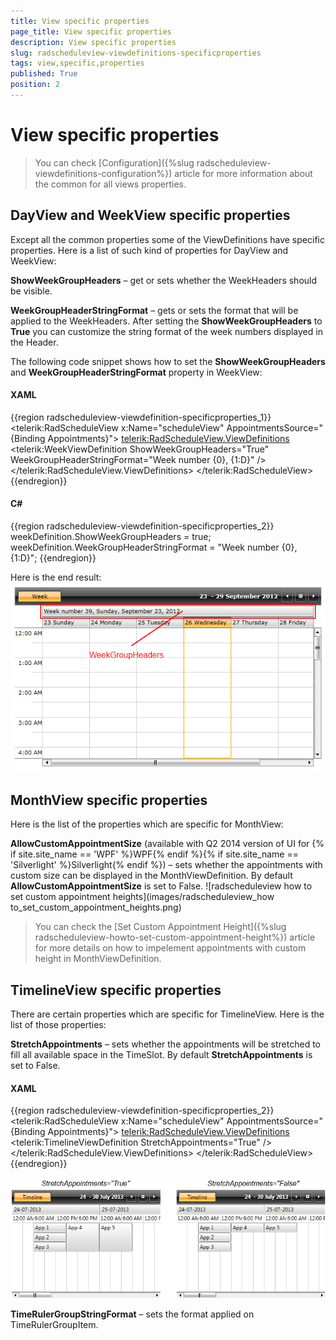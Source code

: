 ```yaml
---
title: View specific properties
page_title: View specific properties
description: View specific properties
slug: radscheduleview-viewdefinitions-specificproperties
tags: view,specific,properties
published: True
position: 2
---
```


# View specific properties



>You can check [Configuration]({%slug radscheduleview-viewdefinitions-configuration%}) article for more information about the common for all views properties.
        

## DayView and WeekView specific properties

Except all the common properties some of the ViewDefinitions have specific properties.
          Here is a list of such kind of properties for DayView and WeekView:
        

__ShowWeekGroupHeaders__ – get or sets whether the WeekHeaders should be visible.
        

__WeekGroupHeaderStringFormat__ – gets or sets the format that will be applied to the WeekHeaders. After setting the __ShowWeekGroupHeaders__ to
          __True__ you can customize the string format of the week numbers displayed in the Header.
        

The following code snippet shows how to set the __ShowWeekGroupHeaders__ and __WeekGroupHeaderStringFormat__ property in WeekView:
        

#### __XAML__

{{region radscheduleview-viewdefinition-specificproperties_1}}
	        <telerik:RadScheduleView x:Name="scheduleView" AppointmentsSource="{Binding Appointments}">
	            <telerik:RadScheduleView.ViewDefinitions>
	                <telerik:WeekViewDefinition ShowWeekGroupHeaders="True" WeekGroupHeaderStringFormat="Week number {0}, {1:D}" />
	            </telerik:RadScheduleView.ViewDefinitions>
	        </telerik:RadScheduleView>
	{{endregion}}



#### __C#__

{{region radscheduleview-viewdefinition-specificproperties_2}}
	     weekDefinition.ShowWeekGroupHeaders = true;
		 weekDefinition.WeekGroupHeaderStringFormat = "Week number {0}, {1:D}";
	{{endregion}}



Here is the end result:![scheduleview features specific properties 1](images/scheduleview_features_specific_properties_1.png)

## MonthView specific properties

Here is the list of the properties which are specific for MonthView:

__AllowCustomAppointmentSize__ (available with Q2 2014 version of UI for {% if site.site_name == 'WPF' %}WPF{% endif %}{% if site.site_name == 'Silverlight' %}Silverlight{% endif %}) – sets whether the appointments with custom size can be displayed in the MonthViewDefinition.
          By default __AllowCustomAppointmentSize__ is set to False.
        ![radscheduleview how to set custom appointment heights](images/radscheduleview_how to_set_custom_appointment_heights.png)

>You can check the [Set Custom Appointment Height]({%slug radscheduleview-howto-set-custom-appointment-height%}) article for more details on how to impelement appointments with custom height in MonthViewDefinition.
          

## TimelineView specific properties

There are certain properties which are specific for TimelineView. Here is the list of those properties:

__StretchAppointments__ – sets whether the appointments will be stretched to fill all available space in the TimeSlot.
          By default __StretchAppointments__ is set to False.
        

#### __XAML__

{{region radscheduleview-viewdefinition-specificproperties_2}}
	        <telerik:RadScheduleView x:Name="scheduleView" AppointmentsSource="{Binding Appointments}">
	            <telerik:RadScheduleView.ViewDefinitions>
	                <telerik:TimelineViewDefinition StretchAppointments="True" />
	            </telerik:RadScheduleView.ViewDefinitions>
	        </telerik:RadScheduleView>
	{{endregion}}

![scheduleview features specific properties 2](images/scheduleview_features_specific_properties_2.png)

__TimeRulerGroupStringFormat__ – sets the format applied on TimeRulerGroupItem.
        
